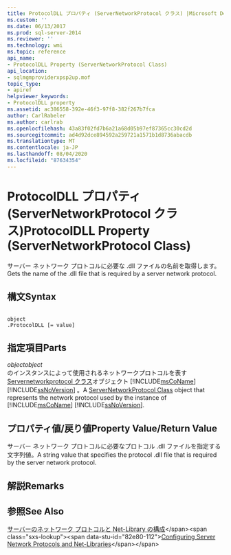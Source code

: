 ```yaml
---
title: ProtocolDLL プロパティ (ServerNetworkProtocol クラス) |Microsoft Docs
ms.custom: ''
ms.date: 06/13/2017
ms.prod: sql-server-2014
ms.reviewer: ''
ms.technology: wmi
ms.topic: reference
api_name:
- ProtocolDLL Property (ServerNetworkProtocol Class)
api_location:
- sqlmgmproviderxpsp2up.mof
topic_type:
- apiref
helpviewer_keywords:
- ProtocolDLL property
ms.assetid: ac386558-392e-46f3-97f8-382f267b7fca
author: CarlRabeler
ms.author: carlrab
ms.openlocfilehash: 43a83f02fd7b6a21a68d05b97ef87365cc30cd2d
ms.sourcegitcommit: ad4d92dce894592a259721a1571b1d8736abacdb
ms.translationtype: MT
ms.contentlocale: ja-JP
ms.lasthandoff: 08/04/2020
ms.locfileid: "87634354"
---
```

# <a name="protocoldll-property-servernetworkprotocol-class"></a><span data-ttu-id="82e80-102">ProtocolDLL プロパティ (ServerNetworkProtocol クラス)</span><span class="sxs-lookup"><span data-stu-id="82e80-102">ProtocolDLL Property (ServerNetworkProtocol Class)</span></span>
  <span data-ttu-id="82e80-103">サーバー ネットワーク プロトコルに必要な .dll ファイルの名前を取得します。</span><span class="sxs-lookup"><span data-stu-id="82e80-103">Gets the name of the .dll file that is required by a server network protocol.</span></span>  
  
## <a name="syntax"></a><span data-ttu-id="82e80-104">構文</span><span class="sxs-lookup"><span data-stu-id="82e80-104">Syntax</span></span>  
  
```  
  
object  
.ProtocolDLL [= value]  
```  
  
## <a name="parts"></a><span data-ttu-id="82e80-105">指定項目</span><span class="sxs-lookup"><span data-stu-id="82e80-105">Parts</span></span>  
 <span data-ttu-id="82e80-106">*object*</span><span class="sxs-lookup"><span data-stu-id="82e80-106">*object*</span></span>  
 <span data-ttu-id="82e80-107">のインスタンスによって使用されるネットワークプロトコルを表す[Servernetworkprotocol クラス](servernetworkprotocol-class.md)オブジェクト [!INCLUDE[msCoName](../../../includes/msconame-md.md)] [!INCLUDE[ssNoVersion](../../../includes/ssnoversion-md.md)] 。</span><span class="sxs-lookup"><span data-stu-id="82e80-107">A [ServerNetworkProtocol Class](servernetworkprotocol-class.md) object that represents the network protocol used by the instance of [!INCLUDE[msCoName](../../../includes/msconame-md.md)] [!INCLUDE[ssNoVersion](../../../includes/ssnoversion-md.md)].</span></span>  
  
## <a name="property-valuereturn-value"></a><span data-ttu-id="82e80-108">プロパティ値/戻り値</span><span class="sxs-lookup"><span data-stu-id="82e80-108">Property Value/Return Value</span></span>  
 <span data-ttu-id="82e80-109">サーバー ネットワーク プロトコルに必要なプロトコル .dll ファイルを指定する文字列値。</span><span class="sxs-lookup"><span data-stu-id="82e80-109">A string value that specifies the protocol .dll file that is required by the server network protocol.</span></span>  
  
## <a name="remarks"></a><span data-ttu-id="82e80-110">解説</span><span class="sxs-lookup"><span data-stu-id="82e80-110">Remarks</span></span>  
  
## <a name="see-also"></a><span data-ttu-id="82e80-111">参照</span><span class="sxs-lookup"><span data-stu-id="82e80-111">See Also</span></span>  
 <span data-ttu-id="82e80-112">[サーバーのネットワーク プロトコルと Net-Library の構成](https://msdn.microsoft.com/library/ms177485\(v=sql.100\).aspx)</span><span class="sxs-lookup"><span data-stu-id="82e80-112">[Configuring Server Network Protocols and Net-Libraries](https://msdn.microsoft.com/library/ms177485\(v=sql.100\).aspx)</span></span>  
  
  
